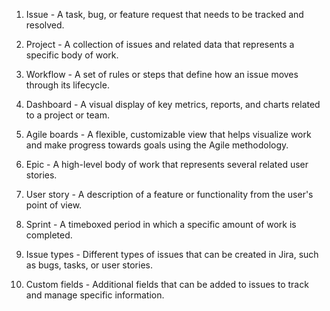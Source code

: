 1. Issue - A task, bug, or feature request that needs to be tracked and resolved.

2. Project - A collection of issues and related data that represents a specific body of work.

3. Workflow - A set of rules or steps that define how an issue moves through its lifecycle.

4. Dashboard - A visual display of key metrics, reports, and charts related to a project or team.

5. Agile boards - A flexible, customizable view that helps visualize work and make progress towards goals using the Agile methodology.

6. Epic - A high-level body of work that represents several related user stories.

7. User story - A description of a feature or functionality from the user's point of view.

8. Sprint - A timeboxed period in which a specific amount of work is completed.

9. Issue types - Different types of issues that can be created in Jira, such as bugs, tasks, or user stories.

10. Custom fields - Additional fields that can be added to issues to track and manage specific information.

